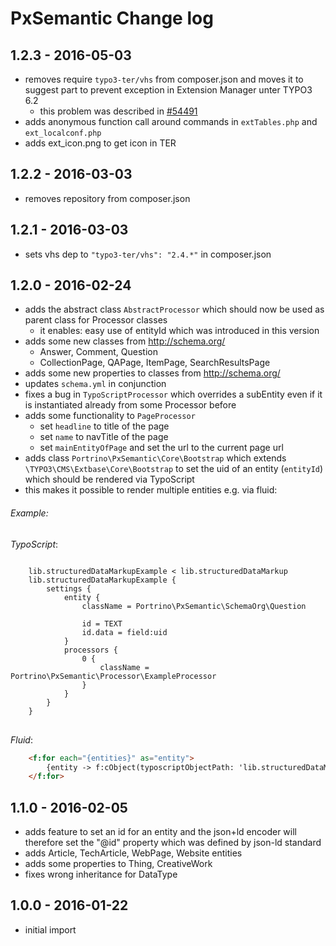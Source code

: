 # PxSemantic Change log

1.2.3 - 2016-05-03
------------------
* removes require `typo3-ter/vhs` from composer.json and moves it to suggest part to prevent exception in Extension 
  Manager unter TYPO3 6.2
  * this problem was described in [#54491](https://forge.typo3.org/issues/54491) 
* adds anonymous function call around commands in `extTables.php` and `ext_localconf.php`
* adds ext_icon.png to get icon in TER

1.2.2 - 2016-03-03
------------------
* removes repository from composer.json

1.2.1 - 2016-03-03
------------------
* sets vhs dep to `"typo3-ter/vhs": "2.4.*"` in composer.json

1.2.0 - 2016-02-24
------------------
* adds the abstract class `AbstractProcessor` which should now be used as parent class for Processor classes
    * it enables: easy use of entityId which was introduced in this version
* adds some new classes from http://schema.org/
    * Answer, Comment, Question
    * CollectionPage, QAPage, ItemPage, SearchResultsPage
* adds some new properties to classes from http://schema.org/
* updates `schema.yml` in conjunction
* fixes a bug in `TypoScriptProcessor` which overrides a subEntity even if it is instantiated already from some 
  Processor before
* adds some functionality to `PageProcessor`
    * set `headline` to title of the page
    * set `name` to navTitle of the page
    * set `mainEntityOfPage` and set the url to the current page url
* adds class `Portrino\PxSemantic\Core\Bootstrap` which extends `\TYPO3\CMS\Extbase\Core\Bootstrap` to set the uid of an
 entity (`entityId`) which should be rendered via TypoScript
* this makes it possible to render multiple entities e.g. via fluid:

###### Example:

*TypoScript*:
<pre>
<code class="typoscript">
    lib.structuredDataMarkupExample < lib.structuredDataMarkup
    lib.structuredDataMarkupExample {
        settings {
            entity {
                className = Portrino\PxSemantic\SchemaOrg\Question
    
                id = TEXT
                id.data = field:uid
            }
            processors {
                0 {
                    className = Portrino\PxSemantic\Processor\ExampleProcessor
                }
            }
        }
    }
</code>
</pre>

*Fluid*:
```html
    <f:for each="{entities}" as="entity">
        {entity -> f:cObject(typoscriptObjectPath: 'lib.structuredDataMarkupExample')}
    </f:for>
```

1.1.0 - 2016-02-05
-------------------
* adds feature to set an id for an entity and the json+ld encoder will therefore set the "@id" property which was defined by json-ld standard
* adds Article, TechArticle, WebPage, Website entities
* adds some properties to Thing, CreativeWork
* fixes wrong inheritance for DataType

1.0.0 - 2016-01-22
-------------------
* initial import

